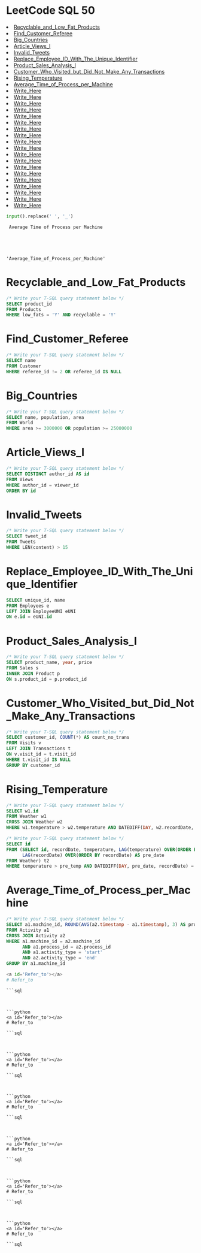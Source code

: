 # LeetCode SQL 50

<li><a href="#Recyclable_and_Low_Fat_Products">Recyclable_and_Low_Fat_Products</a></li>
<li><a href="#Find_Customer_Referee">Find_Customer_Referee</a></li>
<li><a href="#Big_Countries">Big_Countries</a></li>
<li><a href="#Article_Views_I">Article_Views_I</a></li>
<li><a href="#Invalid_Tweets">Invalid_Tweets</a></li>
<li><a href="#Replace_Employee_ID_With_The_Unique_Identifier">Replace_Employee_ID_With_The_Unique_Identifier</a></li>
<li><a href="#Product_Sales_Analysis_I">Product_Sales_Analysis_I</a></li>
<li><a href="#Customer_Who_Visited_but_Did_Not_Make_Any_Transactions">Customer_Who_Visited_but_Did_Not_Make_Any_Transactions</a></li>
<li><a href="#Rising_Temperature">Rising_Temperature</a></li>
<li><a href="#Average_Time_of_Process_per_Machine">Average_Time_of_Process_per_Machine</a></li>
<li><a href="#Write_Here">Write_Here</a></li>
<li><a href="#Write_Here">Write_Here</a></li>
<li><a href="#Write_Here">Write_Here</a></li>
<li><a href="#Write_Here">Write_Here</a></li>
<li><a href="#Write_Here">Write_Here</a></li>
<li><a href="#Write_Here">Write_Here</a></li>
<li><a href="#Write_Here">Write_Here</a></li>
<li><a href="#Write_Here">Write_Here</a></li>
<li><a href="#Write_Here">Write_Here</a></li>
<li><a href="#Write_Here">Write_Here</a></li>
<li><a href="#Write_Here">Write_Here</a></li>
<li><a href="#Write_Here">Write_Here</a></li>
<li><a href="#Write_Here">Write_Here</a></li>
<li><a href="#Write_Here">Write_Here</a></li>
<li><a href="#Write_Here">Write_Here</a></li>
<li><a href="#Write_Here">Write_Here</a></li>
<li><a href="#Write_Here">Write_Here</a></li>
<li><a href="#Write_Here">Write_Here</a></li>
<li><a href="#Write_Here">Write_Here</a></li>


```python
input().replace(' ', '_')
```

     Average Time of Process per Machine
    




    'Average_Time_of_Process_per_Machine'



<a id='Recyclable_and_Low_Fat_Products'></a>
# Recyclable_and_Low_Fat_Products

```sql
/* Write your T-SQL query statement below */
SELECT product_id
FROM Products
WHERE low_fats = 'Y' AND recyclable = 'Y'
```

<a id='Find_Customer_Referee'></a>
# Find_Customer_Referee

```sql
/* Write your T-SQL query statement below */
SELECT name
FROM Customer
WHERE referee_id != 2 OR referee_id IS NULL
```

<a id='Big_Countries'></a>
# Big_Countries

```sql
/* Write your T-SQL query statement below */
SELECT name, population, area
FROM World
WHERE area >= 3000000 OR population >= 25000000
```

<a id='Article_Views_I'></a>
# Article_Views_I

```sql
/* Write your T-SQL query statement below */
SELECT DISTINCT author_id AS id
FROM Views
WHERE author_id = viewer_id
ORDER BY id 
```

<a id='Invalid_Tweets'></a>
# Invalid_Tweets

```sql
/* Write your T-SQL query statement below */
SELECT tweet_id
FROM Tweets
WHERE LEN(content) > 15
```

<a id='Replace_Employee_ID_With_The_Unique_Identifier'></a>
# Replace_Employee_ID_With_The_Unique_Identifier

```sql
SELECT unique_id, name
FROM Employees e
LEFT JOIN EmployeeUNI eUNI
ON e.id = eUNI.id
```

<a id='Product_Sales_Analysis_I'></a>
# Product_Sales_Analysis_I

```sql
/* Write your T-SQL query statement below */
SELECT product_name, year, price
FROM Sales s
INNER JOIN Product p
ON s.product_id = p.product_id
```

<a id='Customer_Who_Visited_but_Did_Not_Make_Any_Transactions'></a>
# Customer_Who_Visited_but_Did_Not_Make_Any_Transactions

```sql
/* Write your T-SQL query statement below */
SELECT customer_id, COUNT(*) AS count_no_trans
FROM Visits v
LEFT JOIN Transactions t
ON v.visit_id = t.visit_id
WHERE t.visit_id IS NULL
GROUP BY customer_id
```

<a id='Rising_Temperature'></a>
# Rising_Temperature

```sql
/* Write your T-SQL query statement below */
SELECT w1.id
FROM Weather w1
CROSS JOIN Weather w2
WHERE w1.temperature > w2.temperature AND DATEDIFF(DAY, w2.recordDate, w1.recordDate) = 1
```

```sql
/* Write your T-SQL query statement below */
SELECT id
FROM (SELECT id, recordDate, temperature, LAG(temperature) OVER(ORDER BY recordDate) AS pre_temp,
      LAG(recordDate) OVER(ORDER BY recordDate) AS pre_date
FROM Weather) t2
WHERE temperature > pre_temp AND DATEDIFF(DAY, pre_date, recordDate) = 1

```

<a id='Average_Time_of_Process_per_Machine'></a>
# Average_Time_of_Process_per_Machine

```sql
/* Write your T-SQL query statement below */
SELECT a1.machine_id, ROUND(AVG(a2.timestamp - a1.timestamp), 3) AS processing_time
FROM Activity a1
CROSS JOIN Activity a2
WHERE a1.machine_id = a2.machine_id 
      AND a1.process_id = a2.process_id 
      AND a1.activity_type = 'start'
      AND a2.activity_type = 'end'
GROUP BY a1.machine_id
```


```python
<a id='Refer_to'></a>
# Refer_to
```


```python
```sql

```
```


```python
<a id='Refer_to'></a>
# Refer_to
```


```python
```sql

```
```


```python
<a id='Refer_to'></a>
# Refer_to
```


```python
```sql

```
```


```python
<a id='Refer_to'></a>
# Refer_to
```


```python
```sql

```
```


```python
<a id='Refer_to'></a>
# Refer_to
```


```python
```sql

```
```


```python
<a id='Refer_to'></a>
# Refer_to
```


```python
```sql

```
```


```python
<a id='Refer_to'></a>
# Refer_to
```


```python
```sql

```
```
